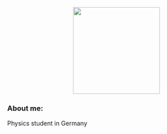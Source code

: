 <div id="header" align="center">
  <img src="https://media.giphy.com/media/v1.Y2lkPTc5MGI3NjExMnNxeWVyMnNhcW10dHR6NHcya2hjMXU5cnBwM2x0aGFqaG1zdXN4dSZlcD12MV9pbnRlcm5hbF9naWZfYnlfaWQmY3Q9Zw/1qXc2onDaFpoHTgvHA/giphy.gif" width="200"/>
</div>

### About me:

Physics student in Germany
